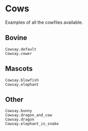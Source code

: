 # Cows

Examples of all the cowfiles available.

## Bovine

```@docs
Cowsay.default
Cowsay.cower
```

## Mascots

```@docs
Cowsay.blowfish
Cowsay.elephant
```

## Other

```@docs
Cowsay.bunny
Cowsay.dragon_and_cow
Cowsay.dragon
Cowsay.elephant_in_snake
```
